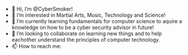- 👋 Hi, I’m @CyberSmoker!
- 👀 I’m interested in Martial Arts, Music, Technology and Science!
- 🌱 I’m currently learning fundamentals for computer science to aquire a knowledge on how to be a cyber security advisor in future!
- 💞️ I’m looking to collaborate on learning new things and to help eachother understand the principles of computer technology.
- 📫 How to reach me: 

<!---
CyberSmoker/CyberSmoker is a ✨ special ✨ repository because its `README.md` (this file) appears on your GitHub profile.
You can click the Preview link to take a look at your changes.
--->
